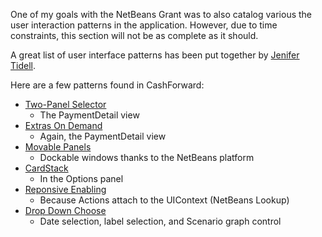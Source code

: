One of my goals with the NetBeans Grant was to also catalog various the user interaction patterns in the application. However, due to time constraints, this section will not be as complete as it should.

A great list of user interface patterns has been put together by [Jenifer Tidell](http://designinginterfaces.com/).

Here are a few patterns found in CashForward:

  * [Two-Panel Selector](http://designinginterfaces.com/Two-Panel_Selector)
    * The PaymentDetail view
  * [Extras On Demand](http://designinginterfaces.com/Extras_On_Demand)
    * Again, the PaymentDetail view
  * [Movable Panels](http://designinginterfaces.com/Movable_Panels)
    * Dockable windows thanks to the NetBeans platform
  * [CardStack](http://designinginterfaces.com/Card_Stack)
    * In the Options panel
  * [Reponsive Enabling](http://designinginterfaces.com/Responsive_Enabling)
    * Because Actions attach to the UIContext (NetBeans Lookup)
  * [Drop Down Choose](http://designinginterfaces.com/Dropdown_Chooser)
    * Date selection, label selection, and Scenario graph control